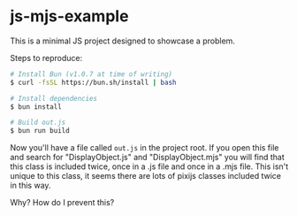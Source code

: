 # js-mjs-example

This is a minimal JS project designed to showcase a problem.

Steps to reproduce:

```bash
# Install Bun (v1.0.7 at time of writing)
$ curl -fsSL https://bun.sh/install | bash

# Install dependencies
$ bun install

# Build out.js
$ bun run build
```

Now you'll have a file called `out.js` in the project root. If you open this
file and search for "DisplayObject.js" and "DisplayObject.mjs" you will find
that this class is included twice, once in a .js file and once in a .mjs file.
This isn't unique to this class, it seems there are lots of pixijs classes
included twice in this way.

Why? How do I prevent this?
